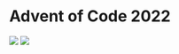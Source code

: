 Advent of Code 2022
===================

![](https://img.shields.io/badge/stars%20⭐-18-yellow) ![](https://img.shields.io/badge/days%20completed-9-red)